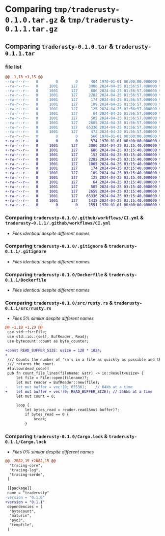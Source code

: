# Comparing `tmp/traderusty-0.1.0.tar.gz` & `tmp/traderusty-0.1.1.tar.gz`

## Comparing `traderusty-0.1.0.tar` & `traderusty-0.1.1.tar`

### file list

```diff
@@ -1,13 +1,15 @@
--rw-r--r--   0        0        0      404 1970-01-01 00:00:00.000000 traderusty-0.1.0/Cargo.toml
--rw-r--r--   0     1001      127     3000 2024-04-25 01:56:57.000000 traderusty-0.1.0/.github/workflows/CI.yml
--rw-r--r--   0     1001      127      686 2024-04-25 01:56:57.000000 traderusty-0.1.0/.gitignore
--rw-r--r--   0     1001      127     2282 2024-04-25 01:56:57.000000 traderusty-0.1.0/Dockerfile
--rw-r--r--   0     1001      127      174 2024-04-25 01:56:57.000000 traderusty-0.1.0/README.md
--rw-r--r--   0     1001      127      109 2024-04-25 01:56:57.000000 traderusty-0.1.0/python/tests/test_all.py
--rw-r--r--   0     1001      127      125 2024-04-25 01:56:57.000000 traderusty-0.1.0/python/traderusty/__init__.py
--rw-r--r--   0     1001      127       64 2024-04-25 01:56:57.000000 traderusty-0.1.0/python/traderusty/traderusty.pyi
--rw-r--r--   0     1001      127      505 2024-04-25 01:56:57.000000 traderusty-0.1.0/src/lib.rs
--rw-r--r--   0     1001      127     2605 2024-04-25 01:56:57.000000 traderusty-0.1.0/src/rusty.rs
--rw-r--r--   0     1001      127    65336 2024-04-25 01:56:57.000000 traderusty-0.1.0/Cargo.lock
--rw-r--r--   0     1001      127      473 2024-04-25 01:56:57.000000 traderusty-0.1.0/pyproject.toml
--rw-r--r--   0        0        0      566 1970-01-01 00:00:00.000000 traderusty-0.1.0/PKG-INFO
+-rw-r--r--   0        0        0      574 1970-01-01 00:00:00.000000 traderusty-0.1.1/Cargo.toml
+-rw-r--r--   0     1001      127     3000 2024-04-25 03:15:40.000000 traderusty-0.1.1/.github/workflows/CI.yml
+-rw-r--r--   0     1001      127      686 2024-04-25 03:15:40.000000 traderusty-0.1.1/.gitignore
+-rw-r--r--   0     1001      127      152 2024-04-25 03:15:40.000000 traderusty-0.1.1/CHANGELOG.md
+-rw-r--r--   0     1001      127     2282 2024-04-25 03:15:40.000000 traderusty-0.1.1/Dockerfile
+-rw-r--r--   0     1001      127     1065 2024-04-25 03:15:40.000000 traderusty-0.1.1/LICENSE.txt
+-rw-r--r--   0     1001      127      174 2024-04-25 03:15:40.000000 traderusty-0.1.1/README.md
+-rw-r--r--   0     1001      127      109 2024-04-25 03:15:40.000000 traderusty-0.1.1/python/tests/test_all.py
+-rw-r--r--   0     1001      127      125 2024-04-25 03:15:40.000000 traderusty-0.1.1/python/traderusty/__init__.py
+-rw-r--r--   0     1001      127       64 2024-04-25 03:15:40.000000 traderusty-0.1.1/python/traderusty/traderusty.pyi
+-rw-r--r--   0     1001      127      505 2024-04-25 03:15:40.000000 traderusty-0.1.1/src/lib.rs
+-rw-r--r--   0     1001      127     2659 2024-04-25 03:15:40.000000 traderusty-0.1.1/src/rusty.rs
+-rw-r--r--   0     1001      127    65336 2024-04-25 03:15:40.000000 traderusty-0.1.1/Cargo.lock
+-rw-r--r--   0     1001      127     1438 2024-04-25 03:15:40.000000 traderusty-0.1.1/pyproject.toml
+-rw-r--r--   0        0        0     1551 1970-01-01 00:00:00.000000 traderusty-0.1.1/PKG-INFO
```

### Comparing `traderusty-0.1.0/.github/workflows/CI.yml` & `traderusty-0.1.1/.github/workflows/CI.yml`

 * *Files identical despite different names*

### Comparing `traderusty-0.1.0/.gitignore` & `traderusty-0.1.1/.gitignore`

 * *Files identical despite different names*

### Comparing `traderusty-0.1.0/Dockerfile` & `traderusty-0.1.1/Dockerfile`

 * *Files identical despite different names*

### Comparing `traderusty-0.1.0/src/rusty.rs` & `traderusty-0.1.1/src/rusty.rs`

 * *Files 5% similar despite different names*

```diff
@@ -1,18 +1,20 @@
 use std::fs::File;
 use std::io::{self, BufReader, Read};
 use bytecount::count as byte_counter;
 
+const READ_BUFFER_SIZE: usize = 128 * 1024;
+
 /// Counts the number of '\n's in a file as quickly as possible and then
 /// returns the count.
 #[allow(dead_code)]
 pub fn count_file_lines(filename: &str) -> io::Result<usize> {
     let file = File::open(filename)?;
     let mut reader = BufReader::new(file);
-    let mut buffer = vec![0; 65536];    // 64kb at a time
+    let mut buffer = vec![0; READ_BUFFER_SIZE]; // 256kb at a time
     let mut count = 0;
 
     loop {
         let bytes_read = reader.read(&mut buffer)?;
         if bytes_read == 0 {
             break;
         }
```

### Comparing `traderusty-0.1.0/Cargo.lock` & `traderusty-0.1.1/Cargo.lock`

 * *Files 0% similar despite different names*

```diff
@@ -2082,15 +2082,15 @@
  "tracing-core",
  "tracing-log",
  "tracing-serde",
 ]
 
 [[package]]
 name = "traderusty"
-version = "0.1.0"
+version = "0.1.1"
 dependencies = [
  "bytecount",
  "maturin",
  "pyo3",
  "tempfile",
 ]
```

